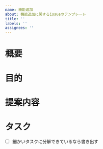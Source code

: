 ```yaml
---
name: 機能追加
about: 機能追加に関するissueのテンプレート
title: ''
labels: ''
assignees: ''
---
```


<!-- あくまでテンプレートなので必ずしもすべての項目を埋めなくてよい -->
<!-- 要望のテンプレート -->

# 概要

# 目的

# 提案内容

# タスク

- [ ] 細かいタスクに分解できているなら書き出す
